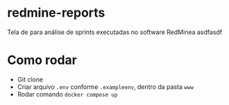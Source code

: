# redmine-reports
Tela de para análise de sprints executadas no software RedMinea asdfasdf
 
# Como rodar
- Git clone
- Criar arquivo `.env` conforme `.exampleenv`, dentro da pasta `www`
- Rodar comando `docker compose up`
